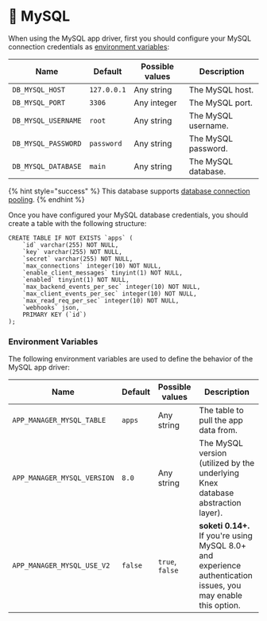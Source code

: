 # 🐬 MySQL

When using the MySQL app driver, first you should configure your MySQL connection credentials as [environment variables](../getting-started/configuring-server.md):

| Name                | Default     | Possible values | Description                                 |
| ------------------- | ----------- | --------------- | ------------------------------------------- |
| `DB_MYSQL_HOST`     | `127.0.0.1` | Any string      | The MySQL host.     |
| `DB_MYSQL_PORT`     | `3306`      | Any integer     | The MySQL port.     |
| `DB_MYSQL_USERNAME` | `root`      | Any string      | The MySQL username. |
| `DB_MYSQL_PASSWORD` | `password`  | Any string      | The MySQL password. |
| `DB_MYSQL_DATABASE` | `main`      | Any string      | The MySQL database. |

{% hint style="success" %}
This database supports [database connection pooling](database-pooling.md).
{% endhint %}

Once you have configured your MySQL database credentials, you should create a table with the following structure:

```
CREATE TABLE IF NOT EXISTS `apps` (
    `id` varchar(255) NOT NULL,
    `key` varchar(255) NOT NULL,
    `secret` varchar(255) NOT NULL,
    `max_connections` integer(10) NOT NULL,
    `enable_client_messages` tinyint(1) NOT NULL,
    `enabled` tinyint(1) NOT NULL,
    `max_backend_events_per_sec` integer(10) NOT NULL,
    `max_client_events_per_sec` integer(10) NOT NULL,
    `max_read_req_per_sec` integer(10) NOT NULL,
    `webhooks` json,
    PRIMARY KEY (`id`)
);
```

### Environment Variables

The following environment variables are used to define the behavior of the MySQL app driver:

| Name                        | Default | Possible values | Description                                                                                                        |
| --------------------------- | ------- | --------------- | ------------------------------------------------------------------------------------------------------------------ |
| `APP_MANAGER_MYSQL_TABLE`   | `apps`  | Any string      | The table to pull the app data from.                                                                              |
| `APP_MANAGER_MYSQL_VERSION` | `8.0`   | Any string      | The MySQL version (utilized by the underlying Knex database abstraction layer).                                                 |
| `APP_MANAGER_MYSQL_USE_V2`  | `false` | `true`, `false` | **soketi 0.14+.** If you're using MySQL 8.0+ and experience authentication issues, you may enable this option. |

